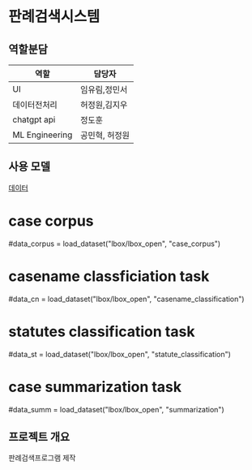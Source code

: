# 판례검색시스템

## 역할분담
|역할|담당자|
|---|---|
|UI|임유림,정민서|
|데이터전처리|허정원,김지우|
|chatgpt api|정도훈|
|ML Engineering|공민혁, 허정원|

## 사용 모델
[데이터](https://blog.lbox.kr/lbox-open)
# case corpus
#data_corpus = load_dataset("lbox/lbox_open", "case_corpus")

# casename classficiation task
#data_cn = load_dataset("lbox/lbox_open", "casename_classification")

# statutes classification task
#data_st = load_dataset("lbox/lbox_open", "statute_classification")

# case summarization task
#data_summ = load_dataset("lbox/lbox_open", "summarization")

## 프로젝트 개요
판례검색프로그램 제작
